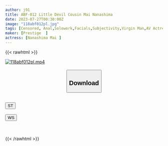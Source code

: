 ```yaml
---
author: j91
title: ABF-012 Little Devil Cousin Mai Nanashima
date: 2023-07-27T00:30:00Z
image: "118abf012pl.jpg"
tags: [Censored, Anal,Solowork,Facials,Subjectivity,Virgin Man,AV Actress]
maker: [Prestige  ]
actress: [Nanashima Mai ]
---
```



{{< rawhtml >}}

<div class="video" data-videoid="dPYVO7walGSQgR">
    <a href="javascript:;">
        <img src="https://my.j91.asia/posts/118abf012pl/118abf012pl.jpg" width="WIDTH" height="HEIGHT" alt="118abf012pl.mp4" loading="lazy">
    </a>
</div>

<script type="text/javascript" src="https://j91.asia/asset/on-demand-st.js"></script>

<br>
  <link rel="stylesheet" href="https://j91.asia/asset/bs5.css">
  
  <center>
  <button class="btn btn-primary" type="button" data-bs-toggle="collapse" data-bs-target=".multi-collapse" aria-expanded="false" aria-controls="multiCollapseExample1 multiCollapseExample2"><h2>Download</h2></button></center>
</p>
<div class="row">
  <div class="col">
    <div class="collapse multi-collapse" id="multiCollapseExample1">
      <div class="card card-body">
	      	      <br>
<div class="buttons">  
<a href="https://streamtape.to/v/dPYVO7walGSQgR"><button class="btn-hover color-3"><i class="fa fa-download"></i> ST</button></a></div>
    </div>
  </div>
</div>
  <div class="col">
    <div class="collapse multi-collapse" id="multiCollapseExample2">
      <div class="card card-body">
	      <br>
<div class="buttons">
    <a href="https://wolfstream.tv/w7fp9u4v7y6r.html"><button class="btn-hover color-9"><i class="fa fa-download"></i> WS</button></a></div>
<br><br>
      </div>
    </div>
  </div>
</div>

{{< /rawhtml >}}